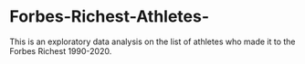 # Forbes-Richest-Athletes-
This is an exploratory data analysis on the list of athletes who made it to the Forbes Richest 1990-2020.
